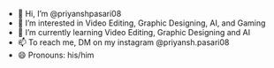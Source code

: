 - 👋 Hi, I’m @priyanshpasari08
- 👀 I’m interested in Video Editing, Graphic Designing, AI, and Gaming
- 🌱 I’m currently learning Video Editing, Graphic Designing and AI
- 📫 To reach me, DM on my instagram @priyansh.pasari08
- 😄 Pronouns: his/him


<!---
priyanshpasari08/priyanshpasari08 is a ✨ special ✨ repository because its `README.md` (this file) appears on your GitHub profile.
You can click the Preview link to take a look at your changes.
--->
